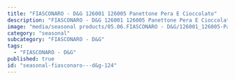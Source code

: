 ```yaml
---
title: "FIASCONARO - D&G 126001 126005 Panettone Pera E Cioccolato"
description: "FIASCONARO - D&G 126001 126005 Panettone Pera E Cioccolato"
image: "media/seasonal products/05.06.FIASCONARO - D&G/126001_126005-Panettone-Pera-e-Cioccolato.jpg"
category: "seasonal"
subcategory: "FIASCONARO - D&G"
tags:
  - "FIASCONARO - D&G"
published: true
id: "seasonal-fiasconaro---d&g-124"
---
```

